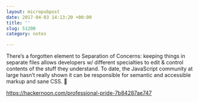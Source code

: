 ```yaml
---
layout: micropubpost
date: 2017-04-03 14:13:20 +00:00
title: ''
slug: 51200
category: notes

---
```

There’s a forgotten element to Separation of Concerns: keeping things in separate files allows developers w/ different specialties to edit &amp; control contents of the stuff they understand. To date, the JavaScript community at large hasn’t really shown it can be responsible for semantic and accessible markup and sane CSS. 🤔

https://hackernoon.com/professional-pride-7b84287ae747
